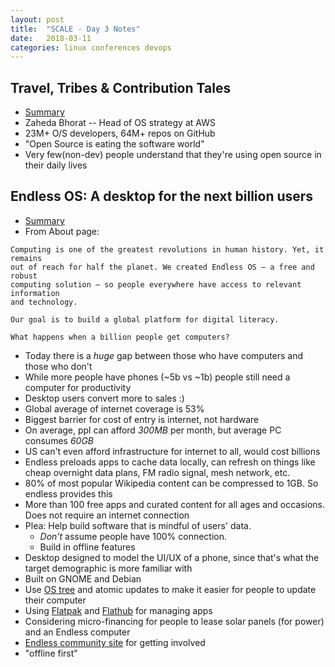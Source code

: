 ```yaml
---
layout: post
title:  "SCALE - Day 3 Notes"
date:   2018-03-11
categories: linux conferences devops
---
```


## Travel, Tribes & Contribution Tales
* [Summary][aws-summary]
* Zaheda Bhorat -- Head of OS strategy at AWS
* 23M+ O/S developers, 64M+ repos on GitHub
* "Open Source is eating the software world"
* Very few(non-dev) people understand that they're using open source in their
  daily lives

## Endless OS: A desktop for the next billion users
* [Summary][endless-summary]
* From About page:
```
Computing is one of the greatest revolutions in human history. Yet, it remains
out of reach for half the planet. We created Endless OS – a free and robust
computing solution – so people everywhere have access to relevant information
and technology.

Our goal is to build a global platform for digital literacy.

What happens when a billion people get computers?
```
* Today there is a *huge* gap between those who have computers and those who
  don't
* While more people have phones (~5b vs ~1b) people still need a computer for
  productivity
* Desktop users convert more to sales :)
* Global average of internet coverage is 53%
* Biggest barrier for cost of entry is internet, not hardware
* On average, ppl can afford *300MB* per month, but average PC consumes *60GB*
* US can't even afford infrastructure for internet to all, would cost billions
* Endless preloads apps to cache data locally, can refresh on things like cheap
  overnight data plans, FM radio signal, mesh network, etc.
* 80% of most popular Wikipedia content can be compressed to 1GB. So endless
  provides this
* More than 100 free apps and curated content for all ages and occasions. Does
  not require an internet connection
* Plea: Help build software that is mindful of users' data.
    * *Don't* assume people have 100% connection.
    * Build in offline features
* Desktop designed to model the UI/UX of a phone, since that's what the target
  demographic is more familiar with
* Built on GNOME and Debian
* Use [OS tree][os-tree] and atomic updates to make it easier for people to update their
  computer
* Using [Flatpak][flatpak] and [Flathub][flathub] for managing apps
* Considering micro-financing for people to lease solar panels (for power) and
  an Endless computer
* [Endless community site][endless-community] for getting involved
* "offline first"

[endless-community]:https://community.endlessos.com
[flatpak]:https://flatpak.org
[flathub]:https://flathub.org
[os-tree]:https://en.wikipedia.org/wiki/OSTree
[endless-summary]:https://www.socallinuxexpo.org/scale/16x/presentations/endless-os-desktop-next-billion-users-0#main-content
[aws-summary]:https://www.socallinuxexpo.org/scale/16x/presentations/travel-tribes-and-contribution-tales#main-content
